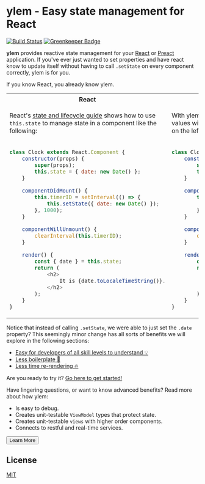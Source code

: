 # ylem - Easy state management for React

[![Build Status](https://travis-ci.org/bitovi/ylem.svg?branch=master)](https://travis-ci.org/bitovi/ylem)
[![Greenkeeper Badge](https://badges.greenkeeper.io/bitovi/ylem.svg)](https://greenkeeper.io/)

**ylem** provides reactive state management for your [React](https://reactjs.org) or [Preact](https://preactjs.com/) application. If you've ever just wanted to set properties and have react know to update itself without having to call `.setState` on every component correctly, ylem is for you.

If you know React, you already know ylem.

<table>
<tr><th>React</th><th>ylem</th></tr>
<tr>
<td>

React's [state and lifecycle guide](https://reactjs.org/docs/state-and-lifecycle.html#adding-local-state-to-a-class) shows how to use `this.state` to manage state in a component like the following:

</td>
<td>

With ylem you can simply change the state, any of the values within state and react will update; the example on the left now looks like:

</td>
</tr>
<tr>
<td>

```js
class Clock extends React.Component {
	constructor(props) {
		super(props);
		this.state = { date: new Date() };
	}

	componentDidMount() {
		this.timerID = setInterval(() => {
			this.setState({ date: new Date() });
		}, 1000);
	}

	componentWillUnmount() {
		clearInterval(this.timerID);
	}

	render() {
		const { date } = this.state;
		return (
			<h2>
				It is {date.toLocaleTimeString()}.
			</h2>
		);
	}
}
```

</td>
<td>

```js
class Clock extends ylem.Component { // 👀
	constructor(props) {
		super(props);
		this.state = { date: new Date() };
	}

	componentDidMount() {
		this.timerID = setInterval(() => {
			this.state.date = new Date(); // 👀
		}, 1000);
	}

	componentWillUnmount() {
		clearInterval(this.timerID);
	}

	render() {
		const { date } = this.state;
		return (
			<h2>
				It is {date.toLocaleTimeString()}.
			</h2>
		);
	}
}
```

</td>
</tr>
</table>

Notice that instead of calling `.setState`, we were able to just set the `.date` property? This seemingly minor change has all sorts of benefits we will explore in the following sections:

+ [Easy for developers of all skill levels to understand 💡](#-easy-for-developers-of-all-skill-levels-to-understand-)
+ [Less boilerplate 💆](#-remove-boilerplate-)
+ [Less time re-rendering 🔥](#-less-time-rendering-)

Are you ready to try it? [Go here to get started!](#get-started)

Have lingering questions, or want to know advanced benefits? Read more about how ylem:
- Is easy to debug.
- Creates unit-testable `ViewModel` types that protect state.
- Creates unit-testable `views` with higher order components.
- Connects to restful and real-time services.

<button>Learn More</button>

## License
[MIT](./LICENSE)
